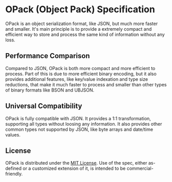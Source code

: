 OPack (Object Pack) Specification
=================================

OPack is an object serialization format, like JSON, but much more faster and smaller.
It's main principle is to provide a extremely compact and efficient way to store and process the same kind of information without any loss.

Performance Comparison
----------------------

Compared to JSON, OPack is both more compact and more efficient to process. Part of this is due to more efficient binary encoding, but it also provides additional features, like key/value indexation and type size reductions, that make it much faster to process and smaller than other types of binary formats like BSON and UBJSON.


Universal Compatibility
------------------------

OPack is fully compatible with JSON. It provides a 1:1 transformation, supporting all types without loosing any information. It also provides other common types not supported by JSON, like byte arrays and date/time values.


License
------------------------
OPack is distributed under the [MIT License](https://opensource.org/licenses/MIT).
Use of the spec, either as-defined or a customized extension of it, is intended to be commercial-friendly.
